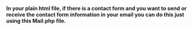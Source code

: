 <h4>In your plain html file, if there is a contact form and you want to send or receive the contact form information in your email you can do this just using this Mail.php file.</4>
